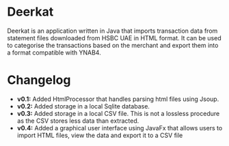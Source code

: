 # Deerkat
Deerkat is an application written in Java that imports transaction data from statement files downloaded from HSBC UAE in HTML format. It can be used to categorise the transactions based on the merchant and export them into a format compatible with YNAB4.

# Changelog

- **v0.1:** Added HtmlProcessor that handles parsing html files using Jsoup.
- **v0.2:** Added storage in a local Sqlite database.
- **v0.3:** Added storage in a local CSV file. This is not a lossless procedure as the CSV stores less data than extracted.
- **v0.4:** Added a graphical user interface using JavaFx that allows users to import HTML files, view the data and export it to a CSV file
